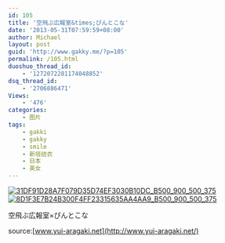 ```yaml
---
id: 105
title: '空飛ぶ広報室&times;ぴんとこな'
date: '2013-05-31T07:59:59+08:00'
author: Michael
layout: post
guid: 'http://www.gakky.me/?p=105'
permalink: /105.html
duoshuo_thread_id:
    - '1272072281174048852'
dsq_thread_id:
    - '2706886471'
Views:
    - '476'
categories:
    - 图片
tags:
    - gakki
    - gakky
    - smile
    - 新垣结衣
    - 日本
    - 美女
---
```


[![31DF91D28A7F079D35D74EF3030B10DC_B500_900_500_375](http://www.yui-aragaki.org/wp-content/uploads/img/31DF91D28A7F079D35D74EF3030B10DC_B500_900_500_375.jpeg)](http://www.yui-aragaki.org/wp-content/uploads/img/31DF91D28A7F079D35D74EF3030B10DC_B1280_1280_640_480.jpeg) [![8D1F3E7B24B300F4FF23315635AA4AA9_B500_900_500_375](http://www.yui-aragaki.org/wp-content/uploads/img/8D1F3E7B24B300F4FF23315635AA4AA9_B500_900_500_375.jpeg)](http://www.yui-aragaki.org/wp-content/uploads/img/8D1F3E7B24B300F4FF23315635AA4AA9_B1280_1280_640_480.jpeg)

<span>空飛ぶ広報室×ぴんとこな</span>

<span>source:[www.yui-aragaki.net](http://www.yui-aragaki.net/)</span>